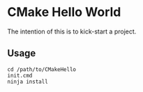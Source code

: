 # CMake Hello World

The intention of this is to kick-start a project.

## Usage

```
cd /path/to/CMakeHello
init.cmd
ninja install
```
